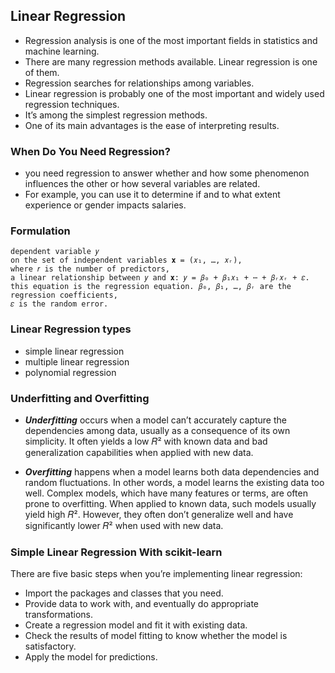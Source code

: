 ## Linear Regression

- Regression analysis is one of the most important fields in statistics and machine learning. 
- There are many regression methods available. Linear regression is one of them.
- Regression searches for relationships among variables. 
- Linear regression is probably one of the most important and widely used regression techniques. 
- It’s among the simplest regression methods. 
- One of its main advantages is the ease of interpreting results.


### When Do You Need Regression?

- you need regression to answer whether and how some phenomenon influences the other or how several variables are related. 
- For example, you can use it to determine if and to what extent experience or gender impacts salaries.

### Formulation

``` 
dependent variable 𝑦 
on the set of independent variables 𝐱 = (𝑥₁, …, 𝑥ᵣ),
where 𝑟 is the number of predictors, 
a linear relationship between 𝑦 and 𝐱: 𝑦 = 𝛽₀ + 𝛽₁𝑥₁ + ⋯ + 𝛽ᵣ𝑥ᵣ + 𝜀. 
this equation is the regression equation. 𝛽₀, 𝛽₁, …, 𝛽ᵣ are the regression coefficients, 
𝜀 is the random error.
```

### Linear Regression types
- simple linear regression
- multiple linear regression
- polynomial regression

### Underfitting and Overfitting


- ***Underfitting*** occurs when a model can’t accurately capture the dependencies among data, usually as a consequence of its own simplicity. 
It often yields a low 𝑅² with known data and bad generalization capabilities when applied with new data.

- ***Overfitting*** happens when a model learns both data dependencies and random fluctuations. 
In other words, a model learns the existing data too well. Complex models, which have many features or terms, 
are often prone to overfitting. When applied to known data, such models usually yield high 𝑅². However, 
they often don’t generalize well and have significantly lower 𝑅² when used with new data.

### Simple Linear Regression With scikit-learn
There are five basic steps when you’re implementing linear regression:

- Import the packages and classes that you need.
- Provide data to work with, and eventually do appropriate transformations.
- Create a regression model and fit it with existing data.
- Check the results of model fitting to know whether the model is satisfactory.
- Apply the model for predictions.